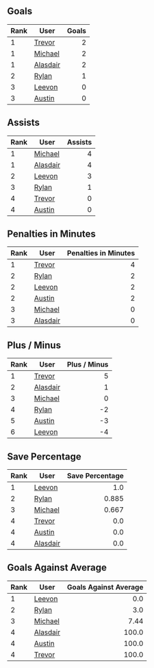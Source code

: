 ## Goals
| Rank | User | Goals |
| :--- | ---- | ---------: |
| 1 | [Trevor](https://github.com/rylancole/world-juniors/blob/master/ROSTERS.md#Trevor) |  2 |
| 1 | [Michael](https://github.com/rylancole/world-juniors/blob/master/ROSTERS.md#Michael) |  2 |
| 1 | [Alasdair](https://github.com/rylancole/world-juniors/blob/master/ROSTERS.md#Alasdair) |  2 |
| 2 | [Rylan](https://github.com/rylancole/world-juniors/blob/master/ROSTERS.md#Rylan) |  1 |
| 3 | [Leevon](https://github.com/rylancole/world-juniors/blob/master/ROSTERS.md#Leevon) |  0 |
| 3 | [Austin](https://github.com/rylancole/world-juniors/blob/master/ROSTERS.md#Austin) |  0 |
## Assists
| Rank | User | Assists |
| :--- | ---- | ---------: |
| 1 | [Michael](https://github.com/rylancole/world-juniors/blob/master/ROSTERS.md#Michael) |  4 |
| 1 | [Alasdair](https://github.com/rylancole/world-juniors/blob/master/ROSTERS.md#Alasdair) |  4 |
| 2 | [Leevon](https://github.com/rylancole/world-juniors/blob/master/ROSTERS.md#Leevon) |  3 |
| 3 | [Rylan](https://github.com/rylancole/world-juniors/blob/master/ROSTERS.md#Rylan) |  1 |
| 4 | [Trevor](https://github.com/rylancole/world-juniors/blob/master/ROSTERS.md#Trevor) |  0 |
| 4 | [Austin](https://github.com/rylancole/world-juniors/blob/master/ROSTERS.md#Austin) |  0 |
## Penalties in Minutes
| Rank | User | Penalties in Minutes |
| :--- | ---- | ---------: |
| 1 | [Trevor](https://github.com/rylancole/world-juniors/blob/master/ROSTERS.md#Trevor) |  4 |
| 2 | [Rylan](https://github.com/rylancole/world-juniors/blob/master/ROSTERS.md#Rylan) |  2 |
| 2 | [Leevon](https://github.com/rylancole/world-juniors/blob/master/ROSTERS.md#Leevon) |  2 |
| 2 | [Austin](https://github.com/rylancole/world-juniors/blob/master/ROSTERS.md#Austin) |  2 |
| 3 | [Michael](https://github.com/rylancole/world-juniors/blob/master/ROSTERS.md#Michael) |  0 |
| 3 | [Alasdair](https://github.com/rylancole/world-juniors/blob/master/ROSTERS.md#Alasdair) |  0 |
## Plus / Minus
| Rank | User | Plus / Minus |
| :--- | ---- | ---------: |
| 1 | [Trevor](https://github.com/rylancole/world-juniors/blob/master/ROSTERS.md#Trevor) |  5 |
| 2 | [Alasdair](https://github.com/rylancole/world-juniors/blob/master/ROSTERS.md#Alasdair) |  1 |
| 3 | [Michael](https://github.com/rylancole/world-juniors/blob/master/ROSTERS.md#Michael) |  0 |
| 4 | [Rylan](https://github.com/rylancole/world-juniors/blob/master/ROSTERS.md#Rylan) |  -2 |
| 5 | [Austin](https://github.com/rylancole/world-juniors/blob/master/ROSTERS.md#Austin) |  -3 |
| 6 | [Leevon](https://github.com/rylancole/world-juniors/blob/master/ROSTERS.md#Leevon) |  -4 |
## Save Percentage
| Rank | User | Save Percentage |
| :--- | ---- | ---------: |
| 1 | [Leevon](https://github.com/rylancole/world-juniors/blob/master/ROSTERS.md#Leevon) |  1.0 |
| 2 | [Rylan](https://github.com/rylancole/world-juniors/blob/master/ROSTERS.md#Rylan) |  0.885 |
| 3 | [Michael](https://github.com/rylancole/world-juniors/blob/master/ROSTERS.md#Michael) |  0.667 |
| 4 | [Trevor](https://github.com/rylancole/world-juniors/blob/master/ROSTERS.md#Trevor) |  0.0 |
| 4 | [Austin](https://github.com/rylancole/world-juniors/blob/master/ROSTERS.md#Austin) |  0.0 |
| 4 | [Alasdair](https://github.com/rylancole/world-juniors/blob/master/ROSTERS.md#Alasdair) |  0.0 |
## Goals Against Average
| Rank | User | Goals Against Average |
| :--- | ---- | ---------: |
| 1 | [Leevon](https://github.com/rylancole/world-juniors/blob/master/ROSTERS.md#Leevon) |  0.0 |
| 2 | [Rylan](https://github.com/rylancole/world-juniors/blob/master/ROSTERS.md#Rylan) |  3.0 |
| 3 | [Michael](https://github.com/rylancole/world-juniors/blob/master/ROSTERS.md#Michael) |  7.44 |
| 4 | [Alasdair](https://github.com/rylancole/world-juniors/blob/master/ROSTERS.md#Alasdair) |  100.0 |
| 4 | [Austin](https://github.com/rylancole/world-juniors/blob/master/ROSTERS.md#Austin) |  100.0 |
| 4 | [Trevor](https://github.com/rylancole/world-juniors/blob/master/ROSTERS.md#Trevor) |  100.0 |
